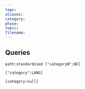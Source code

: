 ```yaml
---
tags: 
aliases: 
category: 
phase: 
topic: 
filename:
---
```

## Queries

```
path:standardised ["categoryN":DE]

["category":LANG]

[category:null] 
```
